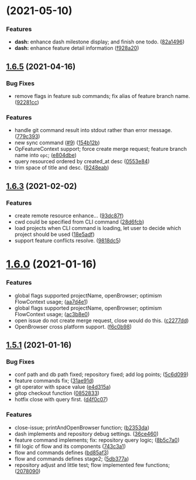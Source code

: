 # [](https://github.com/yeqown/gitlab-flow/compare/v1.6.5...v) (2021-05-10)


### Features

* **dash:** enhance dash milestone display; and finish one todo. ([82a1496](https://github.com/yeqown/gitlab-flow/commit/82a1496c4593916330e96bd29d651da8f0c3e198))
* **dash:** enhance feature detail information ([f928a20](https://github.com/yeqown/gitlab-flow/commit/f928a20f0859d9980687ca39618fb191a08d7a2d))



## [1.6.5](https://github.com/yeqown/gitlab-flow/compare/v1.6.4...v1.6.5) (2021-04-16)


### Bug Fixes

* remove flags in feature sub commands; fix alias of feature branch name. ([92281cc](https://github.com/yeqown/gitlab-flow/commit/92281ccfa626f01a06312d88334c47ce79aae9d7))


### Features

* handle git command result into stdout rather than error message. ([779c393](https://github.com/yeqown/gitlab-flow/commit/779c393152955f06d38989334152a3b7fcaec6c3))
* new sync command ([#9](https://github.com/yeqown/gitlab-flow/issues/9)) ([154b12b](https://github.com/yeqown/gitlab-flow/commit/154b12bc6618b4c18a0e9fdfc03e1c283d003ba2))
* OpFeatureContext support; force create merge request; feature branch name into `opc`; ([e804dbe](https://github.com/yeqown/gitlab-flow/commit/e804dbe050fbd2b75012f1071168639d9fd151bd))
* query resourced ordered by created_at desc ([0553e84](https://github.com/yeqown/gitlab-flow/commit/0553e84ed8c9737b795a5f639211939e27ebda39))
* trim space of title and desc. ([9248eab](https://github.com/yeqown/gitlab-flow/commit/9248eab380d64f14ad9fec8aafbe3146483ed0ac))



## [1.6.3](https://github.com/yeqown/gitlab-flow/compare/v1.6.2...v1.6.3) (2021-02-02)


### Features

* create remote resource enhance... ([93dc87f](https://github.com/yeqown/gitlab-flow/commit/93dc87f3d8be98b5305318d0c04de766df650fbd))
* cwd could be specified from CLI command ([28d6fcb](https://github.com/yeqown/gitlab-flow/commit/28d6fcbb6cd238be600d51217cf5bda2c9925210))
* load projects when CLI command is loading, let user to decide which project should be used ([18e5adf](https://github.com/yeqown/gitlab-flow/commit/18e5adf0a17932fe75e73613fcc0d660db65f923))
* support feature conflicts resolve. ([9818dc5](https://github.com/yeqown/gitlab-flow/commit/9818dc5dd572044e0bf86847bcddb64f4595a3b1))



# [1.6.0](https://github.com/yeqown/gitlab-flow/compare/v1.5.1...v1.6.0) (2021-01-16)


### Features

* global flags supported projectName, openBrowser; optimism FlowContext usage; ([aa7d4e1](https://github.com/yeqown/gitlab-flow/commit/aa7d4e16852f73b988c3108e55efec7472acaa7c))
* global flags supported projectName, openBrowser; optimism FlowContext usage; ([ac3b8e0](https://github.com/yeqown/gitlab-flow/commit/ac3b8e054452c7bc41eb94ee9b9b36a866eea081))
* open issue do not create merge request, close would do this. ([c2277dd](https://github.com/yeqown/gitlab-flow/commit/c2277ddf955bed5dfca3742befcf7bd1792858dc))
* OpenBrowser cross platform support. ([f6c0b98](https://github.com/yeqown/gitlab-flow/commit/f6c0b98edc825b07874d47c02c83fffeabcf9be0))



## [1.5.1](https://github.com/yeqown/gitlab-flow/compare/743c3a12f45077ccad9166aa095dd77fc8218635...v1.5.1) (2021-01-16)


### Bug Fixes

* conf path and db path fixed; repository fixed; add log points; ([5c6d099](https://github.com/yeqown/gitlab-flow/commit/5c6d0996d926834c7f9c8e0ece4231a13b16e60b))
* feature commands fix; ([31ae91d](https://github.com/yeqown/gitlab-flow/commit/31ae91dc121c50eaf8a8536641a8ddc13812a952))
* git operator with space value ([e4d315a](https://github.com/yeqown/gitlab-flow/commit/e4d315a41e91d2c81ba487a5310cb67736464038))
* gitop checkout function ([0852833](https://github.com/yeqown/gitlab-flow/commit/08528331c9a7506407122a8748c26857ac8fe7fc))
* hotfix close with query first. ([d4f0c07](https://github.com/yeqown/gitlab-flow/commit/d4f0c0771ecf19dea4b4f5261b1c3ebfc2439c3c))


### Features

* close-issue; printAndOpenBrowser function; ([b2353da](https://github.com/yeqown/gitlab-flow/commit/b2353da5088247ab52f895c6f2d68a45bf3afca0))
* dash implements and repository debug settings. ([36ce460](https://github.com/yeqown/gitlab-flow/commit/36ce460018c6d9dc938d4254b7cf579a2289997a))
* feature command implements; fix: repository query logic; ([8b5c7a0](https://github.com/yeqown/gitlab-flow/commit/8b5c7a000ddf1aa57dc27ae964a6bc67f54703d7))
* fill logic of flow and its components ([743c3a1](https://github.com/yeqown/gitlab-flow/commit/743c3a12f45077ccad9166aa095dd77fc8218635))
* flow and commands defines ([bd85af3](https://github.com/yeqown/gitlab-flow/commit/bd85af3f81211733d08f9f85249dc8ca468f329f))
* flow and commands defines stage2; ([5db377a](https://github.com/yeqown/gitlab-flow/commit/5db377a66118bc1d9bcb283425d4687ce2e7c874))
* repository adjust and little test; flow implemented few functions; ([2078090](https://github.com/yeqown/gitlab-flow/commit/207809048a2a147f8601d0a9f80e271f70faea4f))



